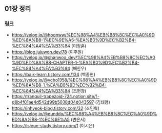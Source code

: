 ## 01장 정리

### 링크

- https://velog.io/@hoonww/%EC%98%A4%EB%B8%8C%EC%A0%9D%ED%8A%B8-1%EC%9E%A5-%EA%B0%9D%EC%B2%B4-%EC%84%A4%EA%B3%84 (이정훈)
- https://blog.jujuwon.dev/78 (이주원)
- https://velog.io/@chanwoo_dev/%EC%98%A4%EB%B8%8C%EC%A0%9D%ED%8A%B8-CHAPTER-1-%EA%B0%9D%EC%B2%B4-%EC%84%A4%EA%B3%84 (배찬우)
- https://baik-learn.tistory.com/134 (백종현)
- https://velog.io/@vcho1958/%EC%98%A4%EB%B8%8C%EC%A0%9D%ED%8A%B8-1.%EA%B0%9D%EC%B2%B4-%EC%84%A4%EA%B3%84 (조현창)
- https://tranquil-trapezoid-724.notion.site/1-d8b4f01ae4d542d99b5038d04d043597 (김태형)
- https://inhyeok-blog.tistory.com/32 (조인혁)
- https://velog.io/@eunddo/%EC%98%A4%EB%B8%8C%EC%A0%9D%ED%8A%B8-1%EC%9E%A5 (변은서)
- https://isieun-study.tistory.com/1 (이시은)